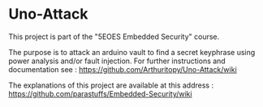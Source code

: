 # Uno-Attack
This project is part of the "5EOES Embedded Security" course. 

The purpose is to attack an arduino vault to find a secret keyphrase using power analysis and/or fault injection.
For further instructions and documentation see : https://github.com/Arthuritopy/Uno-Attack/wiki

The explanations of this project are available at this address : https://github.com/parastuffs/Embedded-Security/wiki

